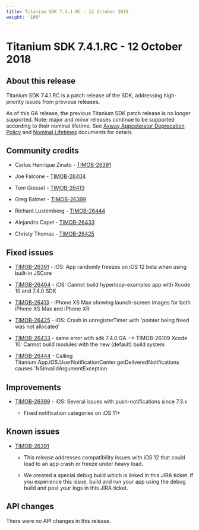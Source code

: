 ```yaml
---
title: Titanium SDK 7.4.1.RC - 12 October 2018
weight: '100'
---
```


# Titanium SDK 7.4.1.RC - 12 October 2018

## About this release

Titanium SDK 7.4.1.RC is a patch release of the SDK, addressing high-priority issues from previous releases.

As of this GA release, the previous Titanium SDK patch release is no longer supported. Note: major and minor releases continue to be supported according to their nominal lifetime. See [Axway Appcelerator Deprecation Policy](/guide/AMPLIFY_Appcelerator_Services_Overview/Axway_Appcelerator_Deprecation_Policy/) and [Nominal Lifetimes](/guide/AMPLIFY_Appcelerator_Services_Overview/Axway_Appcelerator_Product_Lifecycle/#nominal-lifetimes) documents for details.

## Community credits

* Carlos Henrique Zinato - [TIMOB-26391](https://jira.appcelerator.org/browse/TIMOB-26391)

* Joe Falcone - [TIMOB-26404](https://jira.appcelerator.org/browse/TIMOB-26404)

* Tom Giessel - [TIMOB-26413](https://jira.appcelerator.org/browse/TIMOB-26413)

* Greg Balmer - [TIMOB-26399](https://jira.appcelerator.org/browse/TIMOB-26399)

* Richard Lustemberg - [TIMOB-26444](https://jira.appcelerator.org/browse/TIMOB-26444)

* Alejandro Capel - [TIMOB-26433](https://jira.appcelerator.org/browse/TIMOB-26433)

* Christy Thomas - [TIMOB-26425](https://jira.appcelerator.org/browse/TIMOB-26425)

## Fixed issues

* [TIMOB-26391](https://jira.appcelerator.org/browse/TIMOB-26391) - iOS: App randomly freezes on iOS 12 beta when using built-in JSCore

* [TIMOB-26404](https://jira.appcelerator.org/browse/TIMOB-26404) - iOS: Cannot build hyperloop-examples app with Xcode 10 and 7.4.0 SDK

* [TIMOB-26413](https://jira.appcelerator.org/browse/TIMOB-26413) - iPhone XS Max showing launch-screen images for both iPhone XS Max and iPhone XR

* [TIMOB-26425](https://jira.appcelerator.org/browse/TIMOB-26425) - iOS: Crash in unregisterTimer with 'pointer being freed was not allocated'

* [TIMOB-26433](https://jira.appcelerator.org/browse/TIMOB-26433) - same error with sdk 7.4.0 GA --> TIMOB-26109 Xcode 10: Cannot build modules with the new (default) build system

* [TIMOB-26444](https://jira.appcelerator.org/browse/TIMOB-26444) - Calling Titanium.App.iOS.UserNotificationCenter.getDeliveredNotifications causes 'NSInvalidArgumentException

## Improvements

* [TIMOB-26399](https://jira.appcelerator.org/browse/TIMOB-26399) - iOS: Several issues with push-notifications since 7.3.x

    * Fixed notification categories on iOS 11+

## Known issues

* [TIMOB-26391](https://jira.appcelerator.org/browse/TIMOB-26391)

    * This release addresses compatibility issues with iOS 12 that could lead to an app crash or freeze under heavy load.

    * We created a special debug build which is linked in this JIRA ticket. If you experience this issue, build and run your app using the debug build and post your logs in this JIRA ticket.

## API changes

There were no API changes in this release.
